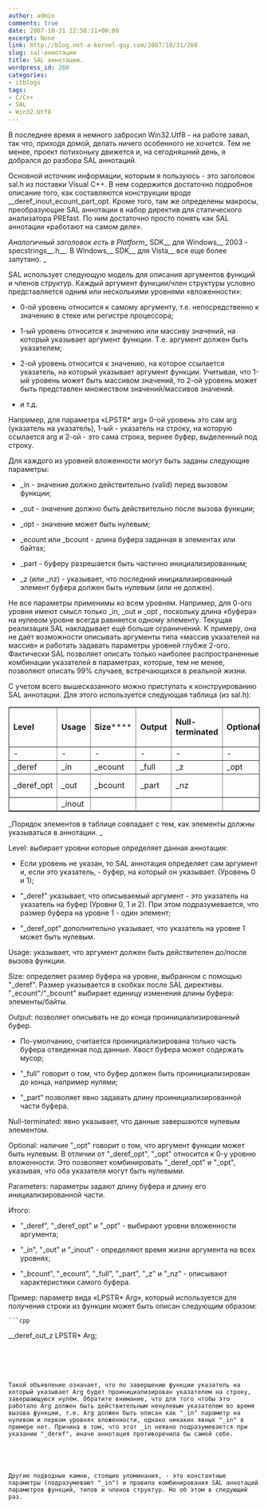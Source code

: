 ```yaml
---
author: admin
comments: true
date: 2007-10-31 22:58:11+00:00
excerpt: None
link: http://blog.not-a-kernel-guy.com/2007/10/31/260
slug: sal-аннотации
title: SAL аннотации.
wordpress_id: 260
categories:
- itblogs
tags:
- C/C++
- SAL
- Win32.Utf8
---
```


В последнее время я немного забросил Win32.Utf8 - на работе завал, так что, приходя домой, делать ничего особенного не хочется. Тем не менее, проект потихоньку движется и, на сегодняшний день, я добрался до разбора SAL аннотаций. 



  

Основной источник информации, которым я пользуюсь - это заголовок sal.h из поставки Visual C++. В нем содержится достаточно подробное описание того, как составляются конструкции вроде __deref_inout_ecount_part_opt. Кроме того, там же определены макросы, преобразующие SAL аннотации в набор директив для статического анализатора PREfast. По ним достаточно просто понять как SAL аннотации «работают на самом деле». 

 

_Аналогичный заголовок есть в Platform__ SDK__ для Windows__ 2003 - specstrings__.h__. В Windows__ SDK__ для Vista__ все еще более запутано. _

 

SAL использует следующую модель для описания аргументов функций и членов структур. Каждый аргумент функции/член структуры условно представляется одним или несколькими уровнями «вложенности»: 

 

  
  * 0-ой уровень относится к самому аргументу, т.е. непосредственно к значению в стеке или регистре процессора; 
   
  * 1-ый уровень относится к значению или массиву значений, на который указывает аргумент функции. Т.е. аргумент должен быть указателем; 
   
  * 2-ой уровень относится к значению, на которое ссылается указатель, на который указывает аргумент функции. Учитывая, что 1-ый уровень может быть массивом значений, то 2-ой уровень может быть представлен множеством значений/массивов значений. 
   
  * и т.д. 
 

Например, для параметра «LPSTR* arg» 0-ой уровень это сам arg (указатель на указатель), 1-ый - указатель на строку, на которую ссылается arg и 2-ой - это сама строка, вернее буфер, выделенный под строку. 

 

Для каждого из уровней вложенности могут быть заданы следующие параметры: 

 

  
  * _in - значение должно действительно (valid) перед вызовом функции; 
   
  * _out - значение должно быть действительно после вызова функции; 
   
  * _opt - значение может быть нулевым; 
   
  * _ecount или _bcount - длина буфера заданная в элементах или байтах; 
   
  * _part - буферу разрешается быть частично инициализированным; 
   
  * _z (или _nz) - указывает, что последний инициализированный элемент буфера должен быть нулевым (или не должен). 
 

Не все параметры применимы ко всем уровням. Например, для 0-ого уровня имеют смысл только _in, _out и _opt , поскольку длина «буфера» на нулевом уровне всегда равняется одному элементу. Текущая реализация SAL накладывает ещё больше ограничений. К примеру, она не даёт возможности описывать аргументы типа «массив указателей на массив» и работать задавать параметры уровней глубже 2-ого. Фактически SAL позволяет описать только наиболее распространенные комбинации указателей в параметрах, которые, тем не менее, позволяют описать 99% случаев, встречающихся в реальной жизни. 

 

С учетом всего вышесказанного можно приступать к конструированию SAL аннотации. Для этого используется следующая таблица (из sal.h): 

 <table cellpadding="5" border="1" cellspacing="0" ><tbody >     <tr >       
<td >         

**Level**

      
</td>        
<td >         

**Usage**

      
</td>        
<td >         

**Size******

      
</td>        
<td >         

**Output**

      
</td>        
<td >         

**Null-terminated**

      
</td>        
<td >         

**Optional**

      
</td>        
<td >         

**Parameters**

      
</td>     </tr>      <tr >       
<td >-
</td>        
<td >-
</td>        
<td >-
</td>        
<td >-
</td>        
<td >-
</td>        
<td >-
</td>        
<td >-
</td>     </tr>      <tr >       
<td >_deref 
</td>        
<td >_in
</td>        
<td >_ecount
</td>        
<td >_full
</td>        
<td >_z
</td>        
<td >_opt
</td>        
<td >(size)
</td>     </tr>      <tr >       
<td >_deref_opt
</td>        
<td >_out
</td>        
<td >_bcount
</td>        
<td >_part
</td>        
<td >_nz
</td>        
<td >
</td>        
<td >(size, length)
</td>     </tr>      <tr >       
<td >
</td>        
<td >_inout
</td>        
<td >
</td>        
<td >
</td>        
<td >
</td>        
<td >
</td>        
<td >
</td>     </tr>   </tbody></table>  

_Порядок элементов в таблице совпадает с тем, как элементы должны указываться в аннотации. _

 

Level: выбирает уровни которые определяет данная аннотация: 

 

  
  * Если уровень не указан, то SAL аннотация определяет сам аргумент и, если это указатель, - буфер, на который он указывает. (Уровень 0 и 1); 
   
  * "_deref" указывает, что описываемый аргумент - это указатель на указатель на буфер (Уровни 0, 1 и 2). При этом подразумевается, что размер буфера на уровне 1 - один элемент; 
   
  * "_deref_opt" дополнительно указывает, что указатель на уровне 1 может быть нулевым. 
 

Usage: указывает, что аргумент должен быть действителен до/после вызова функции. 

 

Size: определяет размер буфера на уровне, выбранном с помощью "_deref". Размер указывается в скобках после SAL директивы. "_ecount"/"_bcount" выбирает единицу изменения длины буфера: элементы/байты. 

 

Output: позволяет описывать не до конца проинициализированный буфер. 

 

  
  * По-умолчанию, считается проинициализирована только часть буфера отведенная под данные. Хвост буфера может содержать мусор; 
   
  * "_full" говорит о том, что буфер должен быть проинициализирован до конца, например нулями; 
   
  * "_part" позволяет явно задавать длину проинициализированной части буфера. 
 

Null-terminated: явно указывает, что данные завершаются нулевым элементом. 

 

Optional: наличие "_opt" говорит о том, что аргумент функции может быть нулевым. В отличии от "_deref_opt", "_opt" относится к 0-у уровню вложенности. Это позволяет комбинировать "_deref_opt" и "_opt", указывая, что оба указателя могут быть нулевыми. 

 

Parameters: параметры задают длину буфера и длину его инициализированной части. 

 

Итого: 

 

  
  * "_deref", "_deref_opt" и "_opt" - выбирают уровни вложенности аргумента; 
   
  * "_in", "_out" и "_inout" - определяют время жизни аргумента на всех уровнях; 
   
  * "_bcount", "_ecount", "_full", "_part", "_z" и "_nz" - описывают характеристики самого буфера. 
 

Пример: параметр вида «LPSTR* Arg», который используется для получения строки из функции может быть описан следующим образом: 

 
    
    ```cpp
__deref_out_z LPSTR* Arg;
```





Такой объявление означает, что по завершению функции указатель на который указывает Arg будет проинициализирован указателем на строку, завершающуюся нулём. Обратите внимание, что для того чтобы это работало Arg должен быть действительным ненулевым указателем во время вызова функции, т.е. Arg должен быть описан как "_in" параметр на нулевом и первом уровнях вложенности, однако никаких явных "_in" в примере нет. Причина в том, что этот _in неявно подразумевается при указании "_deref", иначе аннотация противоречила бы самой себе. 





Другие подводные камни, стоящие упоминания, - это константные параметры (подразумевают "_in") и правила комбинирования SAL аннотаций параметров функций, типов и членов структур. Но об этом в следующий раз. 
